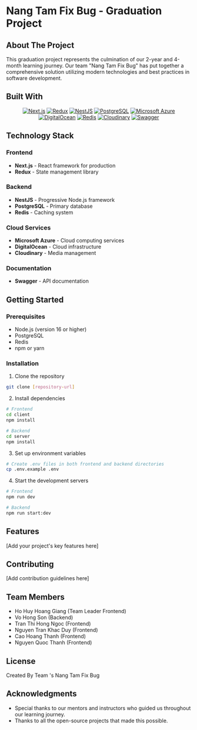 # Nang Tam Fix Bug - Graduation Project

## About The Project
This graduation project represents the culmination of our 2-year and 4-month learning journey. Our team "Nang Tam Fix Bug" has put together a comprehensive solution utilizing modern technologies and best practices in software development.

## Built With
<div align="center">

[![Next.js](https://img.shields.io/badge/Next.js-000000?style=for-the-badge&logo=next.js&logoColor=white)](https://nextjs.org/)
[![Redux](https://img.shields.io/badge/Redux-764ABC?style=for-the-badge&logo=redux&logoColor=white)](https://redux.js.org/)
[![NestJS](https://img.shields.io/badge/NestJS-E0234E?style=for-the-badge&logo=nestjs&logoColor=white)](https://nestjs.com/)
[![PostgreSQL](https://img.shields.io/badge/PostgreSQL-316192?style=for-the-badge&logo=postgresql&logoColor=white)](https://www.postgresql.org/)
[![Microsoft Azure](https://img.shields.io/badge/Microsoft_Azure-0089D6?style=for-the-badge&logo=microsoft-azure&logoColor=white)](https://azure.microsoft.com/)
[![DigitalOcean](https://img.shields.io/badge/DigitalOcean-0080FF?style=for-the-badge&logo=digitalocean&logoColor=white)](https://www.digitalocean.com/)
[![Redis](https://img.shields.io/badge/Redis-DC382D?style=for-the-badge&logo=redis&logoColor=white)](https://redis.io/)
[![Cloudinary](https://img.shields.io/badge/Cloudinary-4285F4?style=for-the-badge&logo=cloudinary&logoColor=white)](https://cloudinary.com/)
[![Swagger](https://img.shields.io/badge/Swagger-85EA2D?style=for-the-badge&logo=swagger&logoColor=black)](https://swagger.io/)

</div>

## Technology Stack

### Frontend
- **Next.js** - React framework for production
- **Redux** - State management library

### Backend
- **NestJS** - Progressive Node.js framework
- **PostgreSQL** - Primary database
- **Redis** - Caching system

### Cloud Services
- **Microsoft Azure** - Cloud computing services
- **DigitalOcean** - Cloud infrastructure
- **Cloudinary** - Media management

### Documentation
- **Swagger** - API documentation

## Getting Started

### Prerequisites
- Node.js (version 16 or higher)
- PostgreSQL
- Redis
- npm or yarn

### Installation
1. Clone the repository
```bash
git clone [repository-url]
```

2. Install dependencies
```bash
# Frontend
cd client
npm install

# Backend
cd server
npm install
```

3. Set up environment variables
```bash
# Create .env files in both frontend and backend directories
cp .env.example .env
```

4. Start the development servers
```bash
# Frontend
npm run dev

# Backend
npm run start:dev
```

## Features
[Add your project's key features here]

## Contributing
[Add contribution guidelines here]

## Team Members
- Ho Huy Hoang Giang (Team Leader Frontend)
- Vo Hong Son (Backend)
- Tran Thi Hong Ngoc (Frontend)
- Nguyen Tran Khac Duy (Frontend)
- Cao Hoang Thanh (Frontend)
- Nguyen Quoc Thanh (Frontend)

## License
Created By Team 's Nang Tam Fix Bug

## Acknowledgments
- Special thanks to our mentors and instructors who guided us throughout our learning journey.
- Thanks to all the open-source projects that made this possible.
